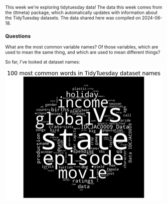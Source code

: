 This week we're exploring tidytuesday data! The data this week comes from the {ttmeta} package, which automatically updates with information about the TidyTuesday datasets. The data shared here was compiled on 2024-06-18.

### Questions
What are the most common variable names? Of those variables, which are used to mean the same thing, and which are used to mean different things?

So far, I've looked at dataset names:

![Word Cloud of Dataset Names](ttmeta_dataset_names_wc.png)
